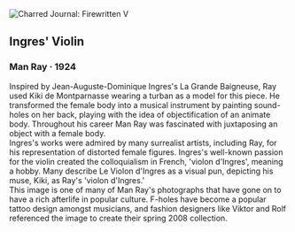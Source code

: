 <div class="artwork-of-the-day">
  <div class="container">
    <div class="img-wrapper">
      <img
        src="https://uploads7.wikiart.org/images/man-ray/ingre-s-violin-1924.jpg!Large.jpg"
        alt="Charred Journal: Firewritten V" />
    </div>
    <div class="artwork-detail">
      <div class="artwork-origin"> 
        <h2 class="artwork-name">Ingres' Violin</h2>
        <h3 class="artist">
          Man Ray
                    ·  1924
        </h3>
      </div>
      <p class="description">
        <span class="artwork-description-text ng-binding" ng-bind-html="viewModel.ArtworkOfTheDay.Description | unsafe">Inspired by Jean-Auguste-Dominique Ingres's La Grande Baigneuse, Ray used Kiki de Montparnasse wearing a turban as a model for this piece. He transformed the female body into a musical instrument by painting sound-holes on her back, playing with the idea of objectification of an animate body. Throughout his career Man Ray was fascinated with juxtaposing an object with a female body. 
<br>Ingres's works were admired by many surrealist artists, including Ray, for his representation of distorted female figures. Ingres's well-known passion for the violin created the colloquialism in French, 'violon d'Ingres', meaning a hobby. Many describe Le Violon d'Ingres as a visual pun, depicting his muse, Kiki, as Ray's 'violon d'Ingres.' 
<br>This image is one of many of Man Ray's photographs that have gone on to have a rich afterlife in popular culture. F-holes have become a popular tattoo design amongst musicians, and fashion designers like Viktor and Rolf referenced the image to create their spring 2008 collection.</span>
                        <div class="text-shadow-container" ng-show="showShadow" style=""></div>
      </p>
    </div>
  </div>

</div>
